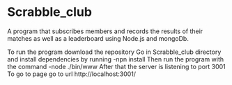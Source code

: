 # Scrabble_club
A program that subscribes members and records the results of their matches as well as a leaderboard using Node.js and mongoDb.

To run the program download the repository
Go in Scrabble_club directory and install dependencies by running 
  -npn install
Then run the program with the command
  -node ./bin/www
After that the server is listening to port 3001
To go to page go to url http://localhost:3001/
